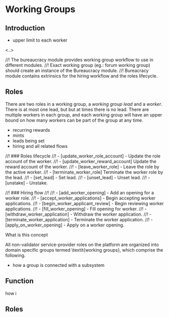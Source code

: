 # Working Groups

## Introduction

- upper limit to each worker

<..>

//! The bureaucracy module provides working group workflow to use in different modules.
//! Exact working group (eg.: forum working group) should create an instance of the Bureaucracy module.
//! Bureacracy module contains extrinsics for the hiring workflow and the roles lifecycle.

## Roles

There are two roles in a working group, a _working group lead_ and a _worker_. There is at most one lead, but but at times there is no lead. There are multiple workers in each group, and each working group will have an upper bound on how many workers can be part of the group at any time.




- recurring rewards
- mints
- leads being set
- hiring and all related flows


//! ### Roles lifecycle
//! - [update_worker_role_account] - Update the role account of the worker.
//! - [update_worker_reward_account]  Update the reward account of the worker.
//! - [leave_worker_role] - Leave the role by the active worker.
//! - [terminate_worker_role] Terminate the worker role by the lead.
//! - [set_lead] - Set lead.
//! - [unset_lead] - Unset lead.
//! - [unstake] - Unstake.




//! ### Hiring flow
//!
//! - [add_worker_opening] - Add an opening for a worker role.
//! - [accept_worker_applications] - Begin accepting worker applications.
//! - [begin_worker_applicant_review] - Begin reviewing worker applications.
//! - [fill_worker_opening] - Fill opening for worker.
//! - [withdraw_worker_application] - Withdraw the worker application.
//! - [terminate_worker_application] - Terminate the worker application.
//! - [apply_on_worker_opening] - Apply on a worker opening.



What is this concept



All non-validator service-provider roles on the platform are organized into domain specific groups termed \textit{working groups}, which comprise the following.


- how a group is connected with a subsystem

## Function

how i

## Roles

## 